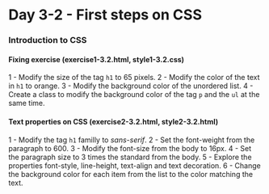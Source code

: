 # Day 3-2 - First steps on CSS

### Introduction to CSS 

#### Fixing exercise (exercise1-3.2.html, style1-3.2.css)

1 - Modify the size of the tag `h1` to 65 pixels.
2 - Modify the color of the text in `h1` to orange.
3 - Modify the background color of the unordered list.
4 - Create a class to modify the background color of the tag `p` and the `ul` at the same time.

#### Text properties on CSS (exercise2-3.2.html, style2-3.2.html)

1 - Modify the tag `h1` familly to _sans-serif_.
2 - Set the font-weight from the paragraph to 600.
3 - Modify the font-size from the body to 16px.
4 - Set the paragraph size to 3 times the standard from the body.
5 - Explore the properties font-style, line-height, text-align and text decoration.
6 - Change the background color for each item from the list to the color matching the text.